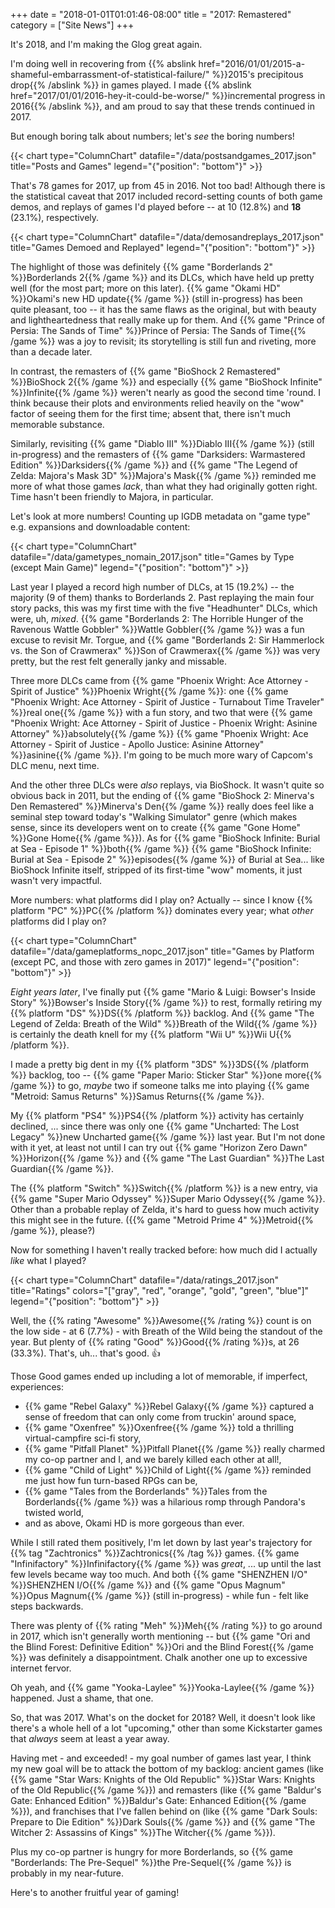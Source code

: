 +++
date = "2018-01-01T01:01:46-08:00"
title = "2017: Remastered"
category = ["Site News"]
+++

It's 2018, and I'm making the Glog great again.

I'm doing well in recovering from {{% abslink href="2016/01/01/2015-a-shameful-embarrassment-of-statistical-failure/" %}}2015's precipitous drop{{% /abslink %}} in games played.  I made {{% abslink href="2017/01/01/2016-hey-it-could-be-worse/" %}}incremental progress in 2016{{% /abslink %}}, and am proud to say that these trends continued in 2017.

But enough boring talk about numbers; let's <i>see</i> the boring numbers!

{{< chart type="ColumnChart" datafile="/data/postsandgames_2017.json" title="Posts and Games" legend="{\"position\": \"bottom\"}" >}}

That's 78 games for 2017, up from 45 in 2016.  Not too bad!  Although there is the statistical caveat that 2017 included record-setting counts of both game demos, and replays of games I'd played before -- at 10 (12.8%) and <b>18</b> (23.1%), respectively.

{{< chart type="ColumnChart" datafile="/data/demosandreplays_2017.json" title="Games Demoed and Replayed" legend="{\"position\": \"bottom\"}" >}}

The highlight of those was definitely {{% game "Borderlands 2" %}}Borderlands 2{{% /game %}} and its DLCs, which have held up pretty well (for the most part; more on this later).  {{% game "Okami HD" %}}Okami's new HD update{{% /game %}} (still in-progress) has been quite pleasant, too -- it has the same flaws as the original, but with beauty and lightheartedness that really make up for them.  And {{% game "Prince of Persia: The Sands of Time" %}}Prince of Persia: The Sands of Time{{% /game %}} was a joy to revisit; its storytelling is still fun and riveting, more than a decade later.

In contrast, the remasters of {{% game "BioShock 2 Remastered" %}}BioShock 2{{% /game %}} and especially {{% game "BioShock Infinite" %}}Infinite{{% /game %}} weren't nearly as good the second time 'round.  I think because their plots and environments relied heavily on the "wow" factor of seeing them for the first time; absent that, there isn't much memorable substance.

Similarly, revisiting {{% game "Diablo III" %}}Diablo III{{% /game %}} (still in-progress) and the remasters of {{% game "Darksiders: Warmastered Edition" %}}Darksiders{{% /game %}} and {{% game "The Legend of Zelda: Majora's Mask 3D" %}}Majora's Mask{{% /game %}} reminded me more of what those games <i>lack</i>, than what they had originally gotten right.  Time hasn't been friendly to Majora, in particular.

Let's look at more numbers!  Counting up IGDB metadata on "game type" e.g. expansions and downloadable content:

{{< chart type="ColumnChart" datafile="/data/gametypes_nomain_2017.json" title="Games by Type (except Main Game)" legend="{\"position\": \"bottom\"}" >}}

Last year I played a record high number of DLCs, at 15 (19.2%) -- the majority (9 of them) thanks to Borderlands 2.  Past replaying the main four story packs, this was my first time with the five "Headhunter" DLCs, which were, uh, <i>mixed</i>.  {{% game "Borderlands 2: The Horrible Hunger of the Ravenous Wattle Gobbler" %}}Wattle Gobbler{{% /game %}} was a fun excuse to revisit Mr. Torgue, and {{% game "Borderlands 2: Sir Hammerlock vs. the Son of Crawmerax" %}}Son of Crawmerax{{% /game %}} was very pretty, but the rest felt generally janky and missable.

Three more DLCs came from {{% game "Phoenix Wright: Ace Attorney - Spirit of Justice" %}}Phoenix Wright{{% /game %}}: one {{% game "Phoenix Wright: Ace Attorney - Spirit of Justice - Turnabout Time Traveler" %}}real one{{% /game %}} with a fun story, and two that were {{% game "Phoenix Wright: Ace Attorney - Spirit of Justice - Phoenix Wright: Asinine Attorney" %}}absolutely{{% /game %}} {{% game "Phoenix Wright: Ace Attorney - Spirit of Justice - Apollo Justice: Asinine Attorney" %}}asinine{{% /game %}}.  I'm going to be much more wary of Capcom's DLC menu, next time.

And the other three DLCs were <i>also</i> replays, via BioShock.  It wasn't quite so obvious back in 2011, but the ending of {{% game "BioShock 2: Minerva's Den Remastered" %}}Minerva's Den{{% /game %}} really does feel like a seminal step toward today's "Walking Simulator" genre (which makes sense, since its developers went on to create {{% game "Gone Home" %}}Gone Home{{% /game %}}).  As for {{% game "BioShock Infinite: Burial at Sea - Episode 1" %}}both{{% /game %}} {{% game "BioShock Infinite: Burial at Sea - Episode 2" %}}episodes{{% /game %}} of Burial at Sea... like BioShock Infinite itself, stripped of its first-time "wow" moments, it just wasn't very impactful.

More numbers: what platforms did I play on?  Actually -- since I know {{% platform "PC" %}}PC{{% /platform %}} dominates every year; what <i>other</i> platforms did I play on?

{{< chart type="ColumnChart" datafile="/data/gameplatforms_nopc_2017.json" title="Games by Platform (except PC, and those with zero games in 2017)" legend="{\"position\": \"bottom\"}" >}}

<i>Eight years later</i>, I've finally put {{% game "Mario &amp; Luigi: Bowser's Inside Story" %}}Bowser's Inside Story{{% /game %}} to rest, formally retiring my {{% platform "DS" %}}DS{{% /platform %}} backlog.  And {{% game "The Legend of Zelda: Breath of the Wild" %}}Breath of the Wild{{% /game %}} is certainly the death knell for my {{% platform "Wii U" %}}Wii U{{% /platform %}}.

I made a pretty big dent in my {{% platform "3DS" %}}3DS{{% /platform %}} backlog, too -- {{% game "Paper Mario: Sticker Star" %}}one more{{% /game %}} to go, <i>maybe</i> two if someone talks me into playing {{% game "Metroid: Samus Returns" %}}Samus Returns{{% /game %}}.

My {{% platform "PS4" %}}PS4{{% /platform %}} activity has certainly declined, ... since there was only one {{% game "Uncharted: The Lost Legacy" %}}new Uncharted game{{% /game %}} last year.  But I'm not done with it yet, at least not until I can try out {{% game "Horizon Zero Dawn" %}}Horizon{{% /game %}} and {{% game "The Last Guardian" %}}The Last Guardian{{% /game %}}.

The {{% platform "Switch" %}}Switch{{% /platform %}} is a new entry, via {{% game "Super Mario Odyssey" %}}Super Mario Odyssey{{% /game %}}.  Other than a probable replay of Zelda, it's hard to guess how much activity this might see in the future.  ({{% game "Metroid Prime 4" %}}Metroid{{% /game %}}, please?)

Now for something I haven't really tracked before: how much did I actually <i>like</i> what I played?

{{< chart type="ColumnChart" datafile="/data/ratings_2017.json" title="Ratings" colors="[\"gray\", \"red\", \"orange\", \"gold\", \"green\", \"blue\"]" legend="{\"position\": \"bottom\"}" >}}

Well, the {{% rating "Awesome" %}}Awesome{{% /rating %}} count is on the low side - at 6 (7.7%) - with Breath of the Wild being the standout of the year.  But plenty of {{% rating "Good" %}}Good{{% /rating %}}s, at 26 (33.3%).  That's, uh... that's good.  &#x1F44D;

Those Good games ended up including a lot of memorable, if imperfect, experiences:

* {{% game "Rebel Galaxy" %}}Rebel Galaxy{{% /game %}} captured a sense of freedom that can only come from truckin' around space,
* {{% game "Oxenfree" %}}Oxenfree{{% /game %}} told a thrilling virtual-campfire sci-fi story,
* {{% game "Pitfall Planet" %}}Pitfall Planet{{% /game %}} really charmed my co-op partner and I, and we barely killed each other at all!,
* {{% game "Child of Light" %}}Child of Light{{% /game %}} reminded me just how fun turn-based RPGs can be,
* {{% game "Tales from the Borderlands" %}}Tales from the Borderlands{{% /game %}} was a hilarious romp through Pandora's twisted world,
* and as above, Okami HD is more gorgeous than ever.

While I still rated them positively, I'm let down by last year's trajectory for {{% tag "Zachtronics" %}}Zachtronics{{% /tag %}} games.  {{% game "Infinifactory" %}}Infinifactory{{% /game %}} was <i>great</i>, ... up until the last few levels became way too much.  And both {{% game "SHENZHEN I/O" %}}SHENZHEN I/O{{% /game %}} and {{% game "Opus Magnum" %}}Opus Magnum{{% /game %}} (still in-progress) - while fun - felt like steps backwards.

There was plenty of {{% rating "Meh" %}}Meh{{% /rating %}} to go around in 2017, which isn't generally worth mentioning -- but {{% game "Ori and the Blind Forest: Definitive Edition" %}}Ori and the Blind Forest{{% /game %}} was definitely a disappointment.  Chalk another one up to excessive internet fervor.

Oh yeah, and {{% game "Yooka-Laylee" %}}Yooka-Laylee{{% /game %}} happened.  Just a shame, that one.

So, that was 2017.  What's on the docket for 2018?  Well, it doesn't look like there's a whole hell of a lot "upcoming," other than some Kickstarter games that <i>always</i> seem at least a year away.

Having met - and exceeded! - my goal number of games last year, I think my new goal will be to attack the bottom of my backlog: ancient games (like {{% game "Star Wars: Knights of the Old Republic" %}}Star Wars: Knights of the Old Republic{{% /game %}}) and remasters (like {{% game "Baldur's Gate: Enhanced Edition" %}}Baldur's Gate: Enhanced Edition{{% /game %}}), and franchises that I've fallen behind on (like {{% game "Dark Souls: Prepare to Die Edition" %}}Dark Souls{{% /game %}} and {{% game "The Witcher 2: Assassins of Kings" %}}The Witcher{{% /game %}}).

Plus my co-op partner is hungry for more Borderlands, so {{% game "Borderlands: The Pre-Sequel" %}}the Pre-Sequel{{% /game %}} is probably in my near-future.

Here's to another fruitful year of gaming!
